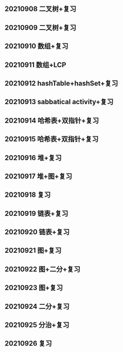 ## 20210908 二叉树+复习 
## 20210909 二叉树+复习 
## 20210910 数组+复习
## 20210911 数组+LCP
## 20210912 hashTable+hashSet+复习
## 20210913 sabbatical activity+复习
## 20210914 哈希表+双指针+复习
## 20210915 哈希表+双指针+复习
## 20210916 堆+复习
## 20210917 堆+图+复习
## 20210918 复习
## 20210919 链表+复习
## 20210920 链表+复习
## 20210921 图+复习
## 20210922 图+二分+复习
## 20210923 图+复习
## 20210924 二分+复习
## 20210925 分治+复习
## 20210926 复习

